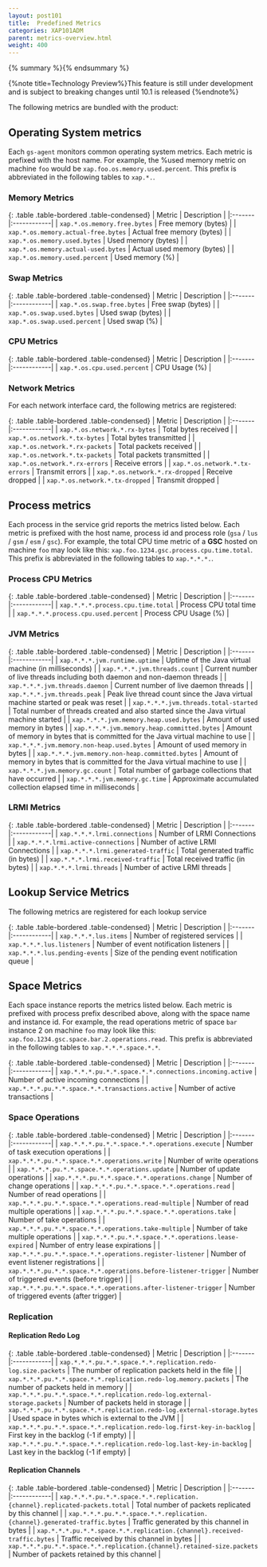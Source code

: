 ```yaml
---
layout: post101
title:  Predefined Metrics
categories: XAP101ADM
parent: metrics-overview.html
weight: 400
---
```


{% summary %}{% endsummary %}

{%note title=Technology Preview%}This feature is still under development and is subject to breaking changes until 10.1 is released {%endnote%}

The following metrics are bundled with the product:

## Operating System metrics

Each `gs-agent` monitors common operating system metrics. Each metric is prefixed with the host name. For example, the %used memory metric on machine `foo` would be `xap.foo.os.memory.used.percent`. This prefix is abbreviated in the following tables to `xap.*.`.

### Memory Metrics

{: .table .table-bordered .table-condensed}
| Metric | Description |
|:-------|:------------|
| `xap.*.os.memory.free.bytes` | Free memory (bytes) |
| `xap.*.os.memory.actual-free.bytes` | Actual free memory (bytes) |
| `xap.*.os.memory.used.bytes` | Used memory (bytes) |
| `xap.*.os.memory.actual-used.bytes` | Actual used memory (bytes) |
| `xap.*.os.memory.used.percent` | Used memory (%) |

### Swap Metrics

{: .table .table-bordered .table-condensed}
| Metric | Description |
|:-------|:------------|
| `xap.*.os.swap.free.bytes` | Free swap (bytes) |
| `xap.*.os.swap.used.bytes` | Used swap (bytes) |
| `xap.*.os.swap.used.percent` | Used swap (%) |

### CPU Metrics

{: .table .table-bordered .table-condensed}
| Metric | Description |
|:-------|:------------|
| `xap.*.os.cpu.used.percent` | CPU Usage (%) |

### Network Metrics

For each network interface card, the following metrics are registered:

{: .table .table-bordered .table-condensed}
| Metric | Description |
|:-------|:------------|
| `xap.*.os.network.*.rx-bytes` | Total bytes received |
| `xap.*.os.network.*.tx-bytes` | Total bytes transmitted |
| `xap.*.os.network.*.rx-packets` | Total packets received |
| `xap.*.os.network.*.tx-packets` | Total packets transmitted |
| `xap.*.os.network.*.rx-errors` | Receive errors |
| `xap.*.os.network.*.tx-errors` | Transmit errors |
| `xap.*.os.network.*.rx-dropped` | Receive dropped |
| `xap.*.os.network.*.tx-dropped` | Transmit dropped |

## Process metrics

Each process in the service grid reports the metrics listed below. Each metric is prefixed with the host name, process id and process role (`gsa` / `lus` / `gsm` / `esm` / `gsc`). For example, the total CPU time metric of a **GSC** hosted on machine `foo` may look like this: `xap.foo.1234.gsc.process.cpu.time.total`. This prefix is abbreviated in the following tables to `xap.*.*.*.`.

### Process CPU Metrics

{: .table .table-bordered .table-condensed}
| Metric | Description |
|:-------|:------------|
| `xap.*.*.*.process.cpu.time.total` | Process CPU total time |
| `xap.*.*.*.process.cpu.used.percent` | Process CPU Usage (%) |

### JVM Metrics

{: .table .table-bordered .table-condensed}
| Metric | Description |
|:-------|:------------|
| `xap.*.*.*.jvm.runtime.uptime` | Uptime of the Java virtual machine (in milliseconds) |
| `xap.*.*.*.jvm.threads.count` | Current number of live threads including both daemon and non-daemon threads |
| `xap.*.*.*.jvm.threads.daemon` | Current number of live daemon threads |
| `xap.*.*.*.jvm.threads.peak` | Peak live thread count since the Java virtual machine started or peak was reset |
| `xap.*.*.*.jvm.threads.total-started` | Total number of threads created and also started since the Java virtual machine started |
| `xap.*.*.*.jvm.memory.heap.used.bytes` | Amount of used memory in bytes |
| `xap.*.*.*.jvm.memory.heap.committed.bytes` | Amount of memory in bytes that is committed for the Java virtual machine to use |
| `xap.*.*.*.jvm.memory.non-heap.used.bytes` | Amount of used memory in bytes |
| `xap.*.*.*.jvm.memory.non-heap.committed.bytes` | Amount of memory in bytes that is committed for the Java virtual machine to use |
| `xap.*.*.*.jvm.memory.gc.count` | Total number of garbage collections that have occurred |
| `xap.*.*.*.jvm.memory.gc.time` | Approximate accumulated collection elapsed time in milliseconds |

### LRMI Metrics

{: .table .table-bordered .table-condensed}
| Metric | Description |
|:-------|:------------|
| `xap.*.*.*.lrmi.connections` | Number of LRMI Connections |
| `xap.*.*.*.lrmi.active-connections` | Number of active LRMI Connections |
| `xap.*.*.*.lrmi.generated-traffic` | Total generated traffic (in bytes) |
| `xap.*.*.*.lrmi.received-traffic` | Total received traffic (in bytes) |
| `xap.*.*.*.lrmi.threads` | Number of active LRMI threads |

## Lookup Service Metrics

The following metrics are registered for each lookup service

{: .table .table-bordered .table-condensed}
| Metric | Description |
|:-------|:------------|
| `xap.*.*.*.lus.items` | Number of registered services |
| `xap.*.*.*.lus.listeners` | Number of event notification listeners |
| `xap.*.*.*.lus.pending-events` | Size of the pending event notification queue |

## Space Metrics

Each space instance reports the metrics listed below. Each metric is prefixed with process prefix described above, along with the space name and instance id. For example, the read operations metric of space `bar` instance 2 on machine `foo` may look like this: `xap.foo.1234.gsc.space.bar.2.operations.read`. This prefix is abbreviated in the following tables to `xap.*.*.*.space.*.*`.

{: .table .table-bordered .table-condensed}
| Metric | Description |
|:-------|:------------|
| `xap.*.*.*.pu.*.*.space.*.*.connections.incoming.active` | Number of active incoming connections |
| `xap.*.*.*.pu.*.*.space.*.*.transactions.active` | Number of active transactions |

### Space Operations

{: .table .table-bordered .table-condensed}
| Metric | Description |
|:-------|:------------|
| `xap.*.*.*.pu.*.*.space.*.*.operations.execute` | Number of task execution operations |
| `xap.*.*.*.pu.*.*.space.*.*.operations.write` | Number of write operations |
| `xap.*.*.*.pu.*.*.space.*.*.operations.update`  | Number of update operations |
| `xap.*.*.*.pu.*.*.space.*.*.operations.change` | Number of change operations |
| `xap.*.*.*.pu.*.*.space.*.*.operations.read` | Number of read operations |
| `xap.*.*.*.pu.*.*.space.*.*.operations.read-multiple` | Number of read multiple operations |
| `xap.*.*.*.pu.*.*.space.*.*.operations.take` | Number of take operations |
| `xap.*.*.*.pu.*.*.space.*.*.operations.take-multiple` | Number of take multiple operations |
| `xap.*.*.*.pu.*.*.space.*.*.operations.lease-expired` | Number of entry lease expirations |
| `xap.*.*.*.pu.*.*.space.*.*.operations.register-listener` | Number of event listener registrations |
| `xap.*.*.*.pu.*.*.space.*.*.operations.before-listener-trigger` | Number of triggered events (before trigger) |
| `xap.*.*.*.pu.*.*.space.*.*.operations.after-listener-trigger` | Number of triggered events (after trigger) |

### Replication

#### Replication Redo Log

{: .table .table-bordered .table-condensed}
| Metric | Description |
|:-------|:------------|
| `xap.*.*.*.pu.*.*.space.*.*.replication.redo-log.size.packets` | The number of replication packets held in the file |
| `xap.*.*.*.pu.*.*.space.*.*.replication.redo-log.memory.packets` | The number of packets held in memory |
| `xap.*.*.*.pu.*.*.space.*.*.replication.redo-log.external-storage.packets` | Number of packets held in storage |
| `xap.*.*.*.pu.*.*.space.*.*.replication.redo-log.external-storage.bytes` | Used space in bytes which is external to the JVM |
| `xap.*.*.*.pu.*.*.space.*.*.replication.redo-log.first-key-in-backlog` | First key in the backlog (-1 if empty) |
| `xap.*.*.*.pu.*.*.space.*.*.replication.redo-log.last-key-in-backlog` | Last key in the backlog (-1 if empty) |

#### Replication Channels

{: .table .table-bordered .table-condensed}
| Metric | Description |
|:-------|:------------|
| `xap.*.*.*.pu.*.*.space.*.*.replication.{channel}.replicated-packets.total` | Total number of packets replicated by this channel |
| `xap.*.*.*.pu.*.*.space.*.*.replication.{channel}.generated-traffic.bytes` | Traffic generated by this channel in bytes |
| `xap.*.*.*.pu.*.*.space.*.*.replication.{channel}.received-traffic.bytes` | Traffic received by this channel in bytes |
| `xap.*.*.*.pu.*.*.space.*.*.replication.{channel}.retained-size.packets` | Number of packets retained by this channel |
